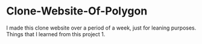 # Clone-Website-Of-Polygon
I made this clone website over a period of a week, just for leaning purposes. Things that I learned from this project 1.
